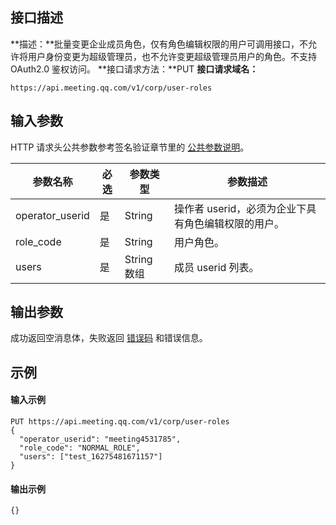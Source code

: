 
## 接口描述 
**描述：**批量变更企业成员角色，仅有角色编辑权限的用户可调用接口，不允许将用户身份变更为超级管理员，也不允许变更超级管理员用户的角色。不支持 OAuth2.0 鉴权访问。
**接口请求方法：**PUT
**接口请求域名：**
```plaintext
https://api.meeting.qq.com/v1/corp/user-roles
```

 
## 输入参数
HTTP 请求头公共参数参考签名验证章节里的 [公共参数说明](https://cloud.tencent.com/document/product/1095/42413#.E5.85.AC.E5.85.B1.E5.8F.82.E6.95.B0)。

| 参数名称        | 必选 | 参数类型   | 参数描述                                           |
| --------------- | ---- | ---------- | -------------------------------------------------- |
| operator_userid | 是   | String     | 操作者 userid，必须为企业下具有角色编辑权限的用户。 |
| role_code       | 是   | String     | 用户角色。                                           |
| users           | 是   | String 数组 | 成员 userid 列表。                                     |


## 输出参数

成功返回空消息体，失败返回 [错误码](https://cloud.tencent.com/document/product/1095/43704) 和错误信息。


## 示例
#### 输入示例
```plaintext
PUT https://api.meeting.qq.com/v1/corp/user-roles
{
  "operator_userid": "meeting4531785",
  "role_code": "NORMAL_ROLE",
  "users": ["test_16275481671157"]
}
```

#### 输出示例
```plaintext
{}
```

